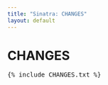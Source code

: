 ```yaml
---
title: "Sinatra: CHANGES"
layout: default
---
```


CHANGES
=======

<div class='changes'>
<pre>{% include CHANGES.txt %}</pre>
</div>
